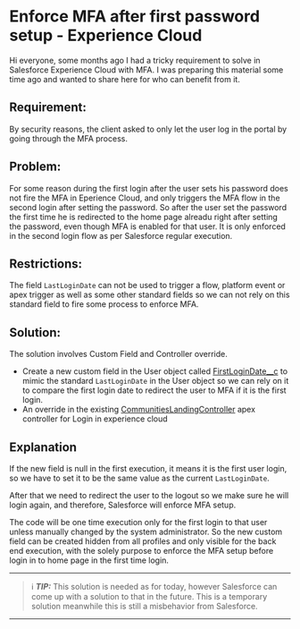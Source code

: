 
# Enforce MFA after first password setup - Experience Cloud

Hi everyone, some months ago I had a tricky requirement to solve in Salesforce Experience Cloud with MFA. I was preparing this material some time ago and wanted to share here for who can benefit from it.

## Requirement:
By security reasons, the client asked to only let the user log in the portal by going through the MFA process.

## Problem:
For some reason during the first login after the user sets his password does not fire the MFA in Eperience Cloud, and only triggers the MFA flow in the second login after setting the password.
So after the user set the password the first time he is redirected to the home page alreadu right after setting the password, even though MFA is enabled for that user.
It is only enforced in the second login flow as per Salesforce regular execution.

## Restrictions: 
The field `LastLoginDate` can not be used to trigger a flow, platform event or apex trigger as well as some other standard fields so we can not rely on this standard field to fire some process to enforce MFA.

## Solution: 
The solution involves Custom Field and Controller override.
- Create a new custom field in the User object called [FirstLoginDate__c](https://github.com/JonasLopesdoO/SF-First-Login-Redirect-to-enforce-MFA/blob/main/force-app/main/default/objects/User/fields/FirstLoginDate__c.field-meta.xml) to mimic the standard `LastLoginDate` in the User object so we can rely on it to compare the first login date to redirect the user to MFA if it is the first login.
- An override in the existing [CommunitiesLandingController](https://github.com/JonasLopesdoO/SF-First-Login-Redirect-to-enforce-MFA/blob/main/force-app/main/default/classes/CommunitiesLandingController.cls) apex controller for Login in experience cloud

## Explanation
If the new field is null in the first execution, it means it is the first user login, so we have to set it to be the same value as the current `LastLoginDate`.

After that we need to redirect the user to the logout so we make sure he will login again, and therefore, Salesforce will enforce MFA setup.

The code will be one time execution only for the first login to that user unless manually changed by the system administrator. So the new custom field can be created hidden from all profiles and only visible for the back end execution, with the solely purpose to enforce the MFA setup before login in to home page in the first time login.

---
> ℹ️ **_TIP:_**  This solution is needed as for today, however Salesforce can come up with a solution to that in the future. This is a temporary solution meanwhile this is still a misbehavior from Salesforce.
---